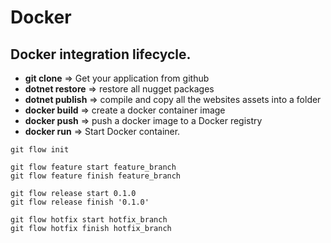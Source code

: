 # Docker

## Docker integration lifecycle.

- **git clone** => Get your application from github
- **dotnet restore** => restore all nugget packages
- **dotnet publish** => compile and copy all the websites assets into a folder
- **docker build** => create a docker container image
- **docker push** => push a docker image to a Docker registry
- **docker run** => Start Docker container.

```shell
git flow init

git flow feature start feature_branch
git flow feature finish feature_branch

git flow release start 0.1.0
git flow release finish '0.1.0'

git flow hotfix start hotfix_branch
git flow hotfix finish hotfix_branch
```

